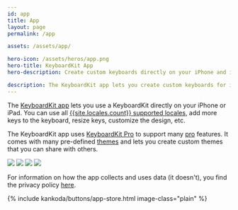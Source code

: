 ```yaml
---
id: app
title: App
layout: page
permalink: /app

assets: /assets/app/

hero-icon: /assets/heros/app.png
hero-title: KeyboardKit App
hero-description: Create custom keyboards directly on your iPhone and iPad

description: The KeyboardKit app lets you create custom keyboards for iOS and iPadOS. It supports a bunch of features and lets you create completely custom themes.
---
```


The [KeyboardKit app]({{site.urls.appstore}}) lets you use a KeyboardKit directly on your iPhone or iPad. You can use all [{{site.locales.count}} supported locales](/locales), add more keys to the keyboard, resize keys, customize the design, etc.

The KeyboardKit app uses [KeyboardKit Pro](/pro) to support many [pro](/pro) features. It comes with many pre-defined [themes](/pro/themes) and lets you create custom themes that you can share with others.

<div class="grid col4">
    <span><img src="{{page.assets}}keyboardkit-1.jpg" /></span>
    <span><img src="{{page.assets}}keyboardkit-3.jpg" /></span>
    <span><img src="{{page.assets}}keyboardkit-4.jpg" /></span>
    <span><img src="{{page.assets}}keyboardkit-2.jpg" /></span>
</div>

For information on how the app collects and uses data (it doesn't), you find the privacy policy [here](/app/privacy-policy).

{% include kankoda/buttons/app-store.html image-class="plain" %}